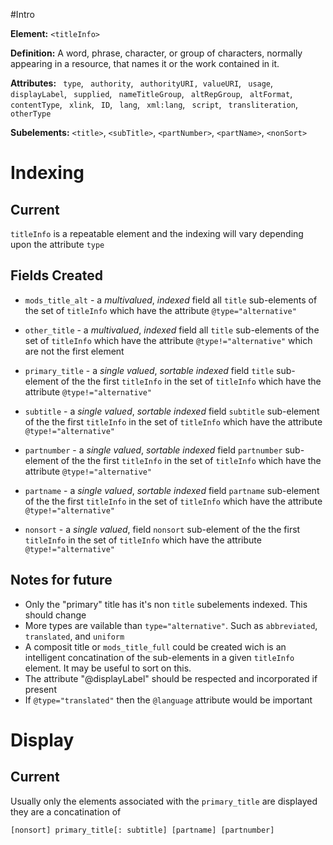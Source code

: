 #Intro

**Element:** ```<titleInfo>```

**Definition:** A word, phrase, character, or group of characters, normally appearing in a
resource, that names it or the work contained in it.

**Attributes:**
``` type```, ``` authority```, ``` authorityURI, valueURI```, ``` usage```, ``` displayLabel```, ``` supplied```, ``` nameTitleGroup```, ``` altRepGroup```, ``` altFormat```, ``` contentType```, ``` xlink```, ``` ID```, ``` lang```, ``` xml:lang```, ``` script```, ``` transliteration```, ``` otherType```

**Subelements:**
```<title>```, ```<subTitle>```, ```<partNumber>```, ```<partName>```, ```<nonSort>```

# Indexing

## Current
```titleInfo``` is a repeatable element and the indexing will vary  depending upon the attribute ```type```

## Fields Created

* ```mods_title_alt``` - a *multivalued*, *indexed* field
all ```title``` sub-elements of the set of ```titleInfo``` which have the attribute ```@type="alternative"```

* ```other_title``` - a *multivalued*, *indexed* field
all ```title``` sub-elements of the set of ```titleInfo``` which have the attribute ```@type!="alternative"``` which are not the first element

* ```primary_title``` - a *single valued*, *sortable* *indexed* field
```title``` sub-element of the the first ```titleInfo```
in the set of ```titleInfo``` which have the 
attribute ```@type!="alternative"``` 

* ```subtitle``` - a *single valued*, *sortable* *indexed* field
```subtitle``` sub-element of the the first ```titleInfo```
in the set of ```titleInfo``` which have the 
attribute ```@type!="alternative"``` 

* ```partnumber``` - a *single valued*, *sortable* *indexed* field
```partnumber``` sub-element of the the first ```titleInfo```
in the set of ```titleInfo``` which have the 
attribute ```@type!="alternative"``` 

* ```partname``` - a *single valued*, *sortable* *indexed* field
```partname``` sub-element of the the first ```titleInfo```
in the set of ```titleInfo``` which have the 
attribute ```@type!="alternative"``` 

* ```nonsort``` - a *single valued*, field
```nonsort``` sub-element of the the first ```titleInfo```
in the set of ```titleInfo``` which have the 
attribute ```@type!="alternative"``` 

## Notes for future
* Only the "primary" title has it's non ```title``` subelements indexed.  This should change
* More types are vailable than ```type="alternative"```.  Such as ```abbreviated```, ```translated```, and ```uniform```
* A composit title or ```mods_title_full``` could be created wich is an intelligent concatination of the sub-elements in a given ```titleInfo``` element. It may be useful to sort on this.
* The attribute "@displayLabel" should be respected and incorporated if present
* If ```@type="translated"``` then the ```@language``` attribute would be important

# Display

## Current

Usually only the elements associated with the ```primary_title``` are displayed they are a concatination of 
```
[nonsort] primary_title[: subtitle] [partname] [partnumber]
```

